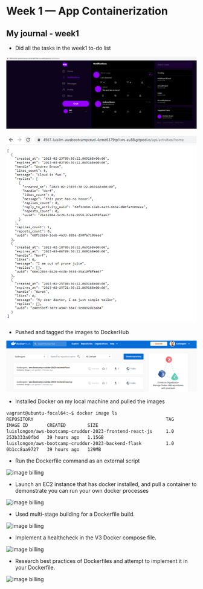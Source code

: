 # Week 1 — App Containerization
## My journal - week1

-  Did all the tasks in the week1 to-do list

![image week1-to-do1](./images/week1-todo1.png)

![image week1-to-do2](./images/week1-todo2.png)


-  Pushed and tagged the images to DockerHub

![image week1-images-in-dockerhub](./images/week1-images-in-dockerhub.png)


-  Installed Docker on my local machine and pulled the images

```
vagrant@ubuntu-focal64:~$ docker image ls
REPOSITORY                                                 TAG         IMAGE ID       CREATED        SIZE
luislongom/aws-bootcamp-cruddur-2023-frontend-react-js     1.0         253b333a0fbd   39 hours ago   1.15GB
luislongom/aws-bootcamp-cruddur-2023-backend-flask         1.0         0b1cc8aa9727   39 hours ago   129MB
```







-  Run the Dockerfile command as an external script

![image billing](./images/week1-.png)


-  Launch an EC2 instance that has docker installed, and pull a container to demonstrate you can run your own docker processes

![image billing](./images/week1-.png)



-  Used multi-stage building for a Dockerfile build.

![image billing](./images/week1-.png)


-  Implement a healthcheck in the V3 Docker compose file.

![image billing](./images/week1-.png)


-  Research best practices of Dockerfiles and attempt to implement it in your Dockerfile.

![image billing](./images/week1-.png)


